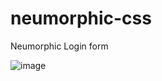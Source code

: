 # neumorphic-css
Neumorphic Login form

![image](https://user-images.githubusercontent.com/42512400/103582068-70ac2180-4edd-11eb-86a1-31581c478351.png)
